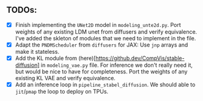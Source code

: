 ## TODOs:

- [x] Finish implementing the `UNet2D` model in `modeling_unte2d.py`. Port weights of any existing LDM unet from diffusers and verify equivalence. I've added the skleton of modules that we need to implement in the file.
- [x] Adapt the `PNDMScheduler` from `diffusers` for JAX: Use `jnp` arrays and make it stateless.
- [x] Add the KL module from (here)[https://github.dev/CompVis/stable-diffusion] in `modeling_vae.py` file. For inference we don't really need it, but would be nice to have for completeness. Port the weights of any existing KL VAE and verify equivalence.
- [x] Add an inference loop in `pipeline_stabel_diffusion`. We should able to `jit`/`pmap` the loop to deploy on TPUs.
